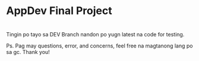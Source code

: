 # AppDev Final Project
# 
Tingin po tayo sa DEV Branch nandon po yugn latest na code for testing.

Ps.
Pag may questions, error, and concerns, feel free na magtanong lang po sa gc. Thank you!



